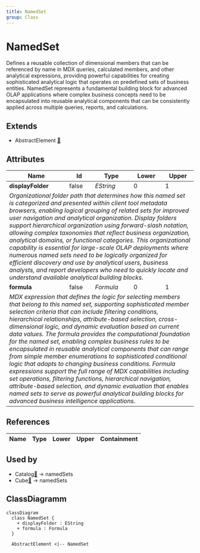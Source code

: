 ```yaml
---
title: NamedSet
group: Class
---
```


# NamedSet<a name="class-namedset"></a>

Defines a reusable collection of dimensional members that can be referenced by name in MDX queries, calculated members, and other analytical expressions, providing powerful capabilities for creating sophisticated analytical logic that operates on predefined sets of business entities. NamedSet represents a fundamental building block for advanced OLAP applications where complex business concepts need to be encapsulated into reusable analytical components that can be consistently applied across multiple queries, reports, and calculations.
## Extends
- AbstractElement [🔗](./class-AbstractElement)
## Attributes

<table>
  <thead>
    <tr>
      <th>Name</th>
      <th>Id</th>
      <th>Type</th>
      <th>Lower</th>
      <th>Upper</th>
    </tr>
  </thead>
  <tbody>
    <tr>
      <td><strong>displayFolder</strong></td>
      <td>false</td>
      <td><em>EString</em></td>
      <td>0</td>
      <td>1</td>
    </tr>
    <tr>
      <td colspan="5"><em>Organizational folder path that determines how this named set is categorized and presented within client tool metadata browsers, enabling logical grouping of related sets for improved user navigation and analytical organization. Display folders support hierarchical organization using forward-slash notation, allowing complex taxonomies that reflect business organization, analytical domains, or functional categories. This organizational capability is essential for large-scale OLAP deployments where numerous named sets need to be logically organized for efficient discovery and use by analytical users, business analysts, and report developers who need to quickly locate and understand available analytical building blocks.</em></td>
    </tr>
    <tr>
      <td><strong>formula</strong></td>
      <td>false</td>
      <td><em>Formula</em></td>
      <td>0</td>
      <td>1</td>
    </tr>
    <tr>
      <td colspan="5"><em>MDX expression that defines the logic for selecting members that belong to this named set, supporting sophisticated member selection criteria that can include filtering conditions, hierarchical relationships, attribute-based selection, cross-dimensional logic, and dynamic evaluation based on current data values. The formula provides the computational foundation for the named set, enabling complex business rules to be encapsulated in reusable analytical components that can range from simple member enumerations to sophisticated conditional logic that adapts to changing business conditions. Formula expressions support the full range of MDX capabilities including set operations, filtering functions, hierarchical navigation, attribute-based selection, and dynamic evaluation that enables named sets to serve as powerful analytical building blocks for advanced business intelligence applications.</em></td>
    </tr>
  </tbody>
</table>

## References

<table>
  <thead>
    <tr>
      <th>Name</th>
      <th>Type</th>
      <th>Lower</th>
      <th>Upper</th>
      <th>Containment</th>
    </tr>
  </thead>
  <tbody>
  </tbody>
</table>



## Used by

- Catalog[🔗](./class-Catalog) → namedSets
- Cube[🔗](./class-Cube) → namedSets

## ClassDiagramm

```mermaid
classDiagram
  class NamedSet {
    + displayFolder : EString
    + formula : Formula
  }

  AbstractElement <|-- NamedSet

```
